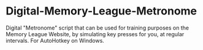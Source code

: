 # Digital-Memory-League-Metronome
Digital "Metronome" script that can be used for training purposes on the Memory League Website, by simulating key presses for you, at regular intervals. For AutoHotkey on Windows.
